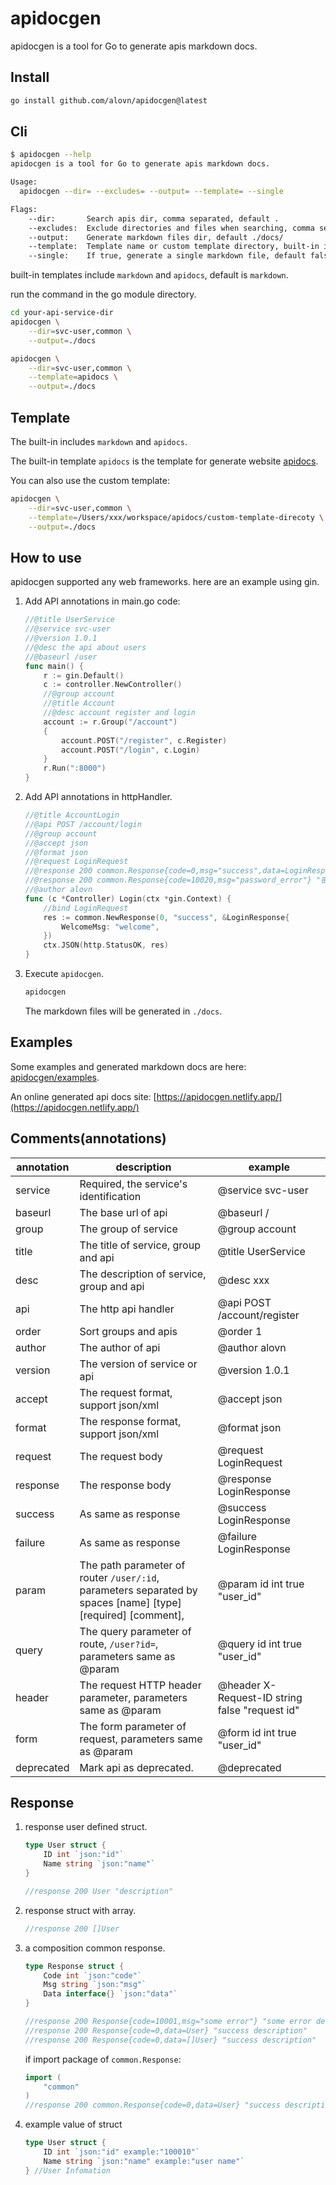 # apidocgen

apidocgen is a tool for Go to generate apis markdown docs.

## Install

```bash
go install github.com/alovn/apidocgen@latest
```

## Cli

```bash
$ apidocgen --help
apidocgen is a tool for Go to generate apis markdown docs.

Usage:
  apidocgen --dir= --excludes= --output= --template= --single

Flags:
    --dir:       Search apis dir, comma separated, default .
    --excludes:  Exclude directories and files when searching, comma separated
    --output:    Generate markdown files dir, default ./docs/
    --template:  Template name or custom template directory, built-in includes markdown and apidocs, default markdown.
    --single:    If true, generate a single markdown file, default false
```

built-in templates include `markdown` and `apidocs`, default is `markdown`.

run the command in the go module directory.

```bash
cd your-api-service-dir
apidocgen \
    --dir=svc-user,common \
    --output=./docs

apidocgen \
    --dir=svc-user,common \
    --template=apidocs \
    --output=./docs
```

## Template

The built-in includes `markdown` and `apidocs`.

The built-in template `apidocs` is the template for generate website [apidocs](git@github.com:alovn/apidocs.git).

You can also use the custom template:

```bash
apidocgen \
    --dir=svc-user,common \
    --template=/Users/xxx/workspace/apidocs/custom-template-direcoty \
    --output=./docs
```

## How to use

apidocgen supported any web frameworks. here are an example using gin.

1. Add API annotations in main.go code:

    ```go
    //@title UserService
    //@service svc-user
    //@version 1.0.1
    //@desc the api about users
    //@baseurl /user
    func main() {
        r := gin.Default()
        c := controller.NewController()
        //@group account
        //@title Account
        //@desc account register and login
        account := r.Group("/account")
        {
            account.POST("/register", c.Register)
            account.POST("/login", c.Login)
        }
        r.Run(":8000")
    }
    ```

2. Add API annotations in httpHandler.

    ```go
    //@title AccountLogin
    //@api POST /account/login
    //@group account
    //@accept json
    //@format json
    //@request LoginRequest
    //@response 200 common.Response{code=0,msg="success",data=LoginResponse} "登录成功返回数据"
    //@response 200 common.Response{code=10020,msg="password_error"} "密码错误"
    //@author alovn
    func (c *Controller) Login(ctx *gin.Context) {
        //bind LoginRequest
        res := common.NewResponse(0, "success", &LoginResponse{
            WelcomeMsg: "welcome",
        })
        ctx.JSON(http.StatusOK, res)
    }
    ```

3. Execute `apidocgen`.

    ```bash
    apidocgen
    ```

    The markdown files will be generated in `./docs`.

## Examples

Some examples and generated markdown docs are here: [apidocgen/examples](https://github.com/alovn/apidocgen/tree/main/examples).

An online generated api docs site: [https://apidocgen.netlify.app/](https://apidocgen.netlify.app/)

## Comments(annotations)

annotation|description|example
--|--|--
service|Required, the service's identification|@service svc-user
baseurl|The base url of api|@baseurl /
group|The group of service|@group account
title|The title of service, group and api|@title UserService
desc|The description of service, group and api|@desc xxx
api|The http api handler|@api POST /account/register
order|Sort groups and apis|@order 1
author|The author of api|@author alovn
version|The version of service or api|@version 1.0.1
accept|The request format, support json/xml|@accept json
format|The response format, support json/xml|@format json
request|The request body|@request LoginRequest
response|The response body|@response LoginResponse
success|As same as response|@success LoginResponse
failure|As same as response|@failure LoginResponse
param|The path parameter of router `/user/:id`, parameters separated by spaces [name] [type] [required] [comment],|@param id int true "user_id"
query|The query parameter of route, `/user?id=`, parameters same as @param|@query id int true "user_id"
header|The request HTTP header parameter, parameters same as @param|@header X-Request-ID string false "request id"
form|The form parameter of request, parameters same as @param|@form id int true "user_id"
deprecated|Mark api as deprecated.|@deprecated

## Response

1. response user defined struct.

    ```go
    type User struct {
        ID int `json:"id"`
        Name string `json:"name"`
    }

    //response 200 User "description"
    ```

2. response struct with array.

    ```go
    //response 200 []User
    ```

3. a composition common response.

    ```go
    type Response struct {
        Code int `json:"code"`
        Msg string `json:"msg"`
        Data interface{} `json:"data"`
    }

    //response 200 Response{code=10001,msg="some error"} "some error description"
    //response 200 Response{code=0,data=User} "success description"
    //response 200 Response{code=0,data=[]User} "success description"
    ```

    if import package of `common.Response`:

    ```go
    import (
        "common"
    )
    //response 200 common.Response{code=0,data=User} "success description"
    ```

4. example value of struct

    ```go
    type User struct {
        ID int `json:"id" example:"100010"`
        Name string `json:"name" example:"user name"`
    } //User Infomation
    ```
